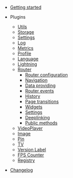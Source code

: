 - [Getting started](/getting-started.md)

- Plugins
  - [Utils](/plugins/utils.md)
  - [Storage](/plugins/storage.md)
  - [Settings](/plugins/settings.md)
  - [Log](/plugins/log.md)
  - [Metrics](/plugins/metrics.md)
  - [Profile](/plugins/profile.md)
  <!-- - [Purchase](/plugins/purchase.md) -->
  - [Language](/plugins/language.md)
  - [Lightning](/plugins/lightning.md)
  - [Router](/plugins/router/index.md)
    - [Router configuration](/plugins/router/configuration.md)
    - [Navigation](/plugins/router/navigation.md)
    - [Data providing](/plugins/router/dataproviding.md)
    - [Router events](/plugins/router/events.md)
    - [History](/plugins/router/history.md)
    - [Page transitions](/plugins/router/pagetransitions.md)
    - [Widgets](/plugins/router/widgets.md)
    - [Settings](/plugins/router/settings.md)
    - [Deeplinking](/plugins/router/deeplinking.md)
    - [Public methods](/plugins/router/methods)

  <!-- - [Keyboard](/plugins/keyboard.md) -->
  - [VideoPlayer](/plugins/videoplayer.md)
  <!-- - [Audio Player](/plugins/audioplayer.md) -->
  - [Image](/plugins/image.md)
  - [Pin](/plugins/pin.md)
  - [TV](/plugins/tv.md)
  - [Version Label](/plugins/versionlabel.md)
  - [FPS Counter](/plugins/fpscounter.md)
  - [Registry](/plugins/registry.md)

- [Changelog](/changelog.md)
